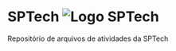 # SPTech <img src ="https://www.google.com/url?sa=i&url=https%3A%2F%2Fm.youtube.com%2F%40saopaulotechschool-sptech4551&psig=AOvVaw0-tO5ODqy5WSvo2cuRXIAm&ust=1726875176926000&source=images&cd=vfe&opi=89978449&ved=0CBEQjRxqFwoTCLCVor6V0IgDFQAAAAAdAAAAABAE" alt="Logo SPTech">
Repositório de arquivos de atividades da SPTech
